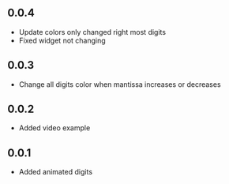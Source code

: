 ## 0.0.4

* Update colors only changed right most digits
* Fixed widget not changing 

## 0.0.3

* Change all digits color when mantissa increases or decreases

## 0.0.2

* Added video example

## 0.0.1

* Added animated digits
